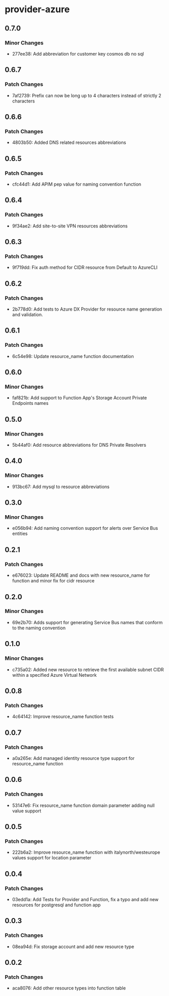 # provider-azure

## 0.7.0

### Minor Changes

- 277ee38: Add abbreviation for customer key cosmos db no sql

## 0.6.7

### Patch Changes

- 7af2739: Prefix can now be long up to 4 characters instead of strictly 2 characters

## 0.6.6

### Patch Changes

- 4803b50: Added DNS related resources abbreviations

## 0.6.5

### Patch Changes

- cfc44d1: Add APIM pep value for naming convention function

## 0.6.4

### Patch Changes

- 9f34ae2: Add site-to-site VPN resources abbreviations

## 0.6.3

### Patch Changes

- 9f719dd: Fix auth method for CIDR resource from Default to AzureCLI

## 0.6.2

### Patch Changes

- 2b778d0: Add tests to Azure DX Provider for resource name generation and validation.

## 0.6.1

### Patch Changes

- 6c54e98: Update resource_name function documentation

## 0.6.0

### Minor Changes

- faf821b: Add support to Function App's Storage Account Private Endpoints names

## 0.5.0

### Minor Changes

- 5b44af0: Add resource abbreviations for DNS Private Resolvers

## 0.4.0

### Minor Changes

- 913bc67: Add mysql to resource abbreviations

## 0.3.0

### Minor Changes

- e056b94: Add naming convention support for alerts over Service Bus entities

## 0.2.1

### Patch Changes

- e676023: Update README and docs with new resource_name for function and minor fix for cidr resource

## 0.2.0

### Minor Changes

- 69e2b70: Adds support for generating Service Bus names that conform to the naming convention

## 0.1.0

### Minor Changes

- c735a02: Added new resource to retrieve the first available subnet CIDR within a specified Azure Virtual Network

## 0.0.8

### Patch Changes

- 4c64142: Improve resource_name function tests

## 0.0.7

### Patch Changes

- a0a265e: Add managed identity resource type support for resource_name function

## 0.0.6

### Patch Changes

- 53147e6: Fix resource_name function domain parameter adding null value support

## 0.0.5

### Patch Changes

- 222b6a2: Improve resource_name function with italynorth/westeurope values support for location parameter

## 0.0.4

### Patch Changes

- 03edd1a: Add Tests for Provider and Function, fix a typo and add new resources for postgresql and function app

## 0.0.3

### Patch Changes

- 08ea94d: Fix storage account and add new resource type

## 0.0.2

### Patch Changes

- aca8076: Add other resource types into function table
